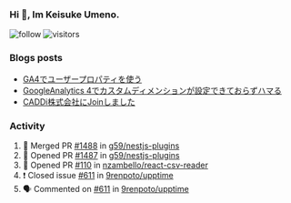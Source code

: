 ### Hi 👋, Im Keisuke Umeno.

<!--
**9renpoto/9renpoto** is a ✨ _special_ ✨ repository because its `README.md` (this file) appears on your GitHub profile.

Here are some ideas to get you started:

- 🔭 I’m currently working on ...
- 🌱 I’m currently learning ...
- 👯 I’m looking to collaborate on ...
- 🤔 I’m looking for help with ...
- 💬 Ask me about ...
- 📫 How to reach me: ...
- 😄 Pronouns: ...
- ⚡ Fun fact: ...
-->

![follow](https://img.shields.io/github/followers/9renpoto?label=Follow&style=social)
![visitors](https://komarev.com/ghpvc/?username=9renpoto&label=Profile%20views&color=0e75b6&style=flat)

### Blogs posts

<!-- BLOG-POST-LIST:START -->
- [GA4でユーザープロパティを使う](https://9renpoto.dev/2021/02/21/google-analytics-4-user-properties/)
- [GoogleAnalytics 4でカスタムディメンションが設定できておらずハマる](https://9renpoto.dev/2021/02/13/google-analytics-4/)
- [CADDi株式会社にJoinしました](https://9renpoto.dev/2020/12/05/join/)
<!-- BLOG-POST-LIST:END -->

### Activity

<!--START_SECTION:activity-->
1. 🎉 Merged PR [#1488](https://github.com/g59/nestjs-plugins/pull/1488) in [g59/nestjs-plugins](https://github.com/g59/nestjs-plugins)
2. 💪 Opened PR [#1487](https://github.com/g59/nestjs-plugins/pull/1487) in [g59/nestjs-plugins](https://github.com/g59/nestjs-plugins)
3. 💪 Opened PR [#110](https://github.com/nzambello/react-csv-reader/pull/110) in [nzambello/react-csv-reader](https://github.com/nzambello/react-csv-reader)
4. ❗️ Closed issue [#611](https://github.com/9renpoto/upptime/issues/611) in [9renpoto/upptime](https://github.com/9renpoto/upptime)
5. 🗣 Commented on [#611](https://github.com/9renpoto/upptime/issues/611) in [9renpoto/upptime](https://github.com/9renpoto/upptime)
<!--END_SECTION:activity-->

<!--START_SECTION:waka-->
<!--END_SECTION:waka-->
